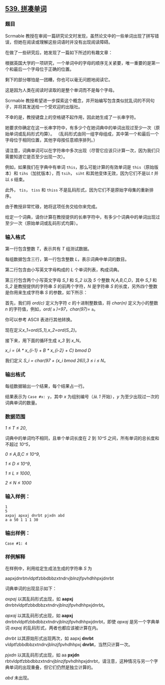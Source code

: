 ## [539. 拼凑单词](https://www.acwing.com/problem/content/541/)

### 题目

Scrmable 教授在审阅一篇研究论文时发现，虽然论文中的一些单词出现了拼写错误，但她在阅读或理解这些词语时并没有出现阅读障碍。

在做了一些研究后，她发现了一篇如下所述的有趣文章：

根据英国大学的一项研究，一个单词中的字母的顺序无关紧要，唯一重要的是第一个和最后一个字母位于正确的位置。

剩下的部分哪怕是一团糟，你也可以毫无问题地阅读它。

这是因为人类在阅读时读取的是整个单词而不是每个字母。

Scrmable 教授希望进一步探索这个概念，并开始编写包含类似扰乱词的不同句子，并将其发送给一个受欢迎的出版社。

不幸的是，教授键盘上的空格键不起作用，因此她生成了一长串字符。

她要求你确定在这一长串字符中，有多少个在她词典中的单词出现过至少一次（原始单词或乱码形式均算）。 （乱码形式由同一组字母组成，其中第一个和最后一个字母位于相同位置，其他字母按任意顺序排列。）

请注意，词典单词可以在字符串中多次出现（尽管它应该只计算一次，因为我们只需要知道它是否至少出现一次）。

例如，如果我们在字典中有单词 `this`，那么可能计算的有效单词是 `this`（原始版本）和 `tihs`（加扰版本），而 `tsih`， `siht` 和其他变体无效，因为它们不是以 *t* 并以 *s* 结束。

此外， `tis`， `tiss` 和 `thiss` 不是乱码形式，因为它们不是原始字母集的重新排序。

由于教授非常忙碌，她将这项任务交给你来完成。

给定一个词典，请你计算在教授提供的长串字符中，有多少个词典中的单词出现过至少一次（原始单词或乱码形式均算）。

### 输入格式

第一行包含整数 *T*，表示共有 *T* 组测试数据。

每组数据包含三行，第一行包含整数 *L*，表示词典中单词的数目。

第二行包含由小写英文字母构成的 *L* 个单词列表，构成词典。

第三行包含两个小写英文字母 *S_1* 和 *S_2* 以及 *5* 个整数 *N,A,B,C,D*，其中 *S_1* 和 *S_2* 是教授提供的字符串 *S* 的前两个字符，*N* 是字符串 *S* 的长度，另外四个整数是你用来生成字符串 *S* 的参数，如下所示：

首先，我们将 *ord(c)* 定义为字符 *c* 的十进制整数值，将 *char(n)* 定义为小的整数 *n* 的字符值，例如，*ord(* `a` *)=97*，*char(97)=* `a`。

你可以参考 ASCII 表进行其他转换。

现在定义*x_1=ord(S_1),x_2=ord(S_2)*。

接下来，用下面的循环生成 *x_3* 到 *x_N*。

*x_i = (A * x_{i-1} + B * x_{i-2} + C) bmod D*

我们定义 *S_i = char(97 + (x_i bmod 26)),3 ≤ i ≤ N*。

### 输出格式

每组数据输出一个结果，每个结果占一行。

结果表示为 `Case #x: y`，其中 *x* 为组别编号（从 *1* 开始），*y* 为至少出现过一次的词典单词的数量。

### 数据范围

*1 ≤ T ≤ 20*,

词典中的单词均不相同，且单个单词长度在 *2* 到 *10^5* 之间，所有单词的总长度和不超过 *10^5*，

*0 ≤ A,B,C ≤ 10^9*,

*1 ≤ D ≤ 10^9*,

*1 ≤ L ≤ 1000*,

*2 ≤ N ≤ 1000*

### 输入样例：

```
1
5
axpaj apxaj dnrbt pjxdn abd
a a 50 1 1 1 30
```

### 输出样例：

```
Case #1: 4
```

### 样例解释

在样例中，利用给定生成法生成的字符串 *S* 为

aapxjdnrbtvldptfzbbdbbzxtndrvjblnzjfpvhdhhpxjdnrbt

词典单词的出现显示如下：

*axpaj* 以其乱码形式出现，如 **aapxj** dnrbtvldptfzbbdbbzxtndrvjblnzjfpvhdhhpxjdnrbt。

*apxaj* 以其乱码形式出现，如 **aapxj** dnrbtvldptfzbbdbbzxtndrvjblnzjfpvhdhhpxjdnrbt，即使 *apxaj* 是另一个字典单词 *axpaj* 的乱码形式，两者也都应该被计算在内。

*dnrbt* 以其原始形式出现两次，如 aapxj **dnrbt** vldptfzbbdbbzxtndrvjblnzjfpvhdhhpxj **dnrbt**，当然只计算一次。

*pjxdn* 以其乱码形式出现，如 aa **pxjdn** rbtvldptfzbbdbbzxtndrvjblnzjfpvhdhhpxjdnrbt，请注意，这种情况与另一个字典单词的出现重叠，但它们仍然是独立计算的。

*abd* 未出现。
